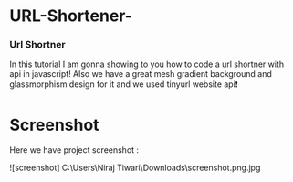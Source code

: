 # URL-Shortener-

### Url Shortner
In this tutorial   I am gonna showing to you how to code a url shortner with api in javascript! Also we have a great mesh gradient background and glassmorphism design for it and we used tinyurl website api❗️

# Screenshot
Here we have project screenshot :

![screenshot]
C:\Users\Niraj Tiwari\Downloads\screenshot.png.jpg
